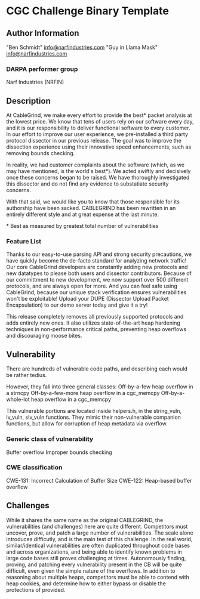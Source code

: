 # CGC Challenge Binary Template

## Author Information

"Ben Schmidt" <info@narfindustries.com>
"Guy in Llama Mask" <info@narfindustries.com>

### DARPA performer group

Narf Industries (NRFIN)

## Description

At CableGrind, we make every effort to provide the best\* packet analysis at the lowest price.
We know that tens of users rely on our software every day, and it is our responsibility to deliver functional software to every customer.
In our effort to improve our user experience, we pre-installed a third party protocol dissector in our previous release.
The goal was to improve the dissection experience using their innovative speed enhancements, such as removing bounds checking.

In reality, we had customer complaints about the software (which, as we may have mentioned, is the world's best\*).
We acted swiftly and decisively once these concerns began to be raised.
We have thoroughly investigated this dissector and do not find any evidence to substatiate security concerns.

With that said, we would like you to know that those responsible for its authorship have been sacked.
CABLEGRIND has been rewritten in an entirely different style and at great expense at the last minute.

\* Best as measured by greatest total number of vulnerabilities
### Feature List

Thanks to our easy-to-use parsing API and strong security precautions, we have quickly become the de-facto standard for analyzing network traffic!
Our core CableGrind developers are constantly adding new protocols and new datatypes to please both users and dissector contributors.
Because of our committment to new development, we now support over 500 different protocols, and are always open for more.
And you can feel safe using CableGrind, because our unique stack verification ensures vulnerabilities won't be exploitable!
Upload your DUPE (Dissector Upload Packet Encapsulation) to our demo server today and give it a try!

This release completely removes all previously supported protocols and adds entirely new ones.
It also utilizes state-of-the-art heap hardening techniques in non-performance critical paths, preventing heap overflows and discouraging moose bites.

## Vulnerability

There are hundreds of vulnerable code paths, and describing each would be rather tedius.

However, they fall into three general classes:
Off-by-a-few heap overflow in a strncpy
Off-by-a-few-more heap overflow in a cgc_memcpy
Off-by-a-whole-lot heap overflow in a cgc_memcpy

This vulnerable portions are located inside helpers.h, in the string\_vuln, lv\_vuln, slv\_vuln functions.
They mimic their non-vulnerable companion functions, but allow for corruption of heap metadata via overflow.

### Generic class of vulnerability

Buffer overflow
Improper bounds checking

### CWE classification

CWE-131: Incorrect Calculation of Buffer Size
CWE-122: Heap-based buffer overflow

## Challenges

While it shares the same name as the original CABLEGRIND, the vulnerabilities (and challenges) here are quite different.
Competitors must uncover, prove, and patch a large number of vulnerabilities. The scale alone introduces difficutly, and is the main test of this challenge.
In the real world, similar/identical vulnerabilities are often duplicated throughout code bases and across organizations, and being able to identify known problems in large code bases still proves challenging at times.
Autonomously finding, proving, and patching every vulnerability present in the CB will be quite difficult, even given the simple nature of the overflows.
In addition to reasoning about multiple heaps, competitors must be able to contend with heap cookies, and determine how to either bypass or disable the protections of provided.
